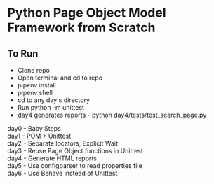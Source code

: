 # Python Page Object Model Framework from Scratch

## To Run
* Clone repo
* Open terminal and cd to repo
* pipenv install
* pipenv shell
* cd to any day's directory
* Run python -m unittest
* day4 generates reports - python day4/tests/test_search_page.py

day0 - Baby Steps  
day1 - POM + Unittest  
day2 - Separate locators, Explicit Wait  
day3 - Reuse Page Object functions in Unittest  
day4 - Generate HTML reports  
day5 - Use configparser to read properties file  
day6 - Use Behave instead of Unittest  